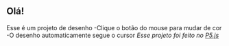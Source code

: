 ## Olá! ##
Esse é um projeto de desenho
-Clique o botão do mouse para mudar de cor
-O desenho automaticamente segue o cursor
_Esse projeto foi feito no [P5.js](https://editor.p5js.org/)_
